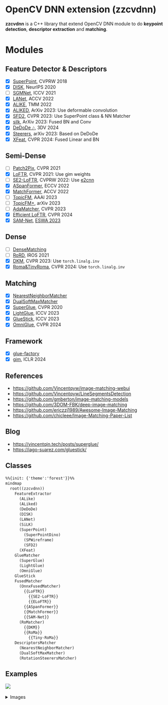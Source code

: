 OpenCV DNN extension (zzcvdnn)
==============================

**zzcvdnn** is a C++ library that extend OpenCV DNN module to do **keypoint detection**, **descriptor extraction** and **matching**.

# Modules

## Feature Detector & Descriptors

- [x] [SuperPoint](https://github.com/magicleap/SuperPointPretrainedNetwork), CVPRW 2018
- [x] [DISK](https://github.com/cvlab-epfl/disk), NeurIPS 2020
- [ ] [SGMNet](https://github.com/vdvchen/SGMNet), ICCV 2021
- [x] [LANet](https://github.com/wangch-g/lanet), ACCV 2022
- [x] [ALIKE](https://github.com/Shiaoming/ALIKE), TMM 2022
- [x] [ALIKED](https://github.com/Shiaoming/ALIKED), ArXiv 2023: Use deformable convolution
- [x] [SFD2](https://github.com/feixue94/sfd2), CVPR 2023: Use SuperPoint class & NN Matcher
- [x] [silk](https://github.com/facebookresearch/silk), ArXiv 2023: Fused BN and Conv
- [x] [DeDoDe 🎶](https://github.com/Parskatt/DeDoDe), 3DV 2024
- [x] [Steerers](https://github.com/georg-bn/rotation-steerers), arXiv 2023: Based on DeDoDe
- [x] [XFeat](https://github.com/verlab/accelerated_features), CVPR 2024: Fused Linear and BN

## Semi-Dense

- [ ] [Patch2Pix](https://github.com/GrumpyZhou/patch2pix), CVPR 2021
- [x] [LoFTR](https://github.com/zju3dv/LoFTR), CVPR 2021: Use gim weights
- [ ] [SE2-LoFTR](https://github.com/georg-bn/se2-loftr), CVPRW 2022: Use [e2cnn](https://github.com/QUVA-Lab/e2cnn)
- [x] [ASpanFormer](https://github.com/apple/ml-aspanformer), ECCV 2022
- [x] [MatchFormer](https://github.com/jamycheung/MatchFormer), ACCV 2022
- [ ] [TopicFM](https://github.com/TruongKhang/TopicFM/tree/aaai23_ver), AAAI 2023
- [ ] [TopicFM+](https://github.com/TruongKhang/TopicFM), arXiv 2023
- [ ] [AdaMatcher](https://github.com/TencentYoutuResearch/AdaMatcher), CVPR 2023
- [x] [Efficient LoFTR](https://github.com/zju3dv/EfficientLoFTR), CVPR 2024
- [x] [SAM-Net](https://github.com/benjaminkelenyi/SAM-Net), [ESWA 2023](https://www.sciencedirect.com/science/article/abs/pii/S0957417423033067#fn1)

## Dense

- [ ] [DenseMatching](https://github.com/PruneTruong/DenseMatching)
- [ ] [RoRD](https://github.com/UditSinghParihar/RoRD), IROS 2021
- [x] [DKM](https://github.com/Parskatt/DKM), CVPR 2023: Use `torch.linalg.inv`
- [x] [Roma&TinyRoma](https://github.com/Parskatt/RoMa), CVPR 2024: Use `torch.linalg.inv`

## Matching

- [x] [NearestNeighborMatcher](https://kornia.readthedocs.io/en/latest/feature.html#kornia.feature.match_smnn)
- [x] [DualSoftMaxMatcher](https://github.com/Parskatt/DeDoDe/blob/main/DeDoDe/utils.py)
- [x] [SuperGlue](https://github.com/magicleap/SuperGluePretrainedNetwork), CVPR 2020
- [x] [LightGlue](https://github.com/cvg/LightGlue), ICCV 2023
- [x] [GlueStick](https://github.com/cvg/GlueStick), ICCV 2023
- [x] [OmniGlue](https://github.com/google-research/omniglue), CVPR 2024

## Framework

- [x] [glue-factory](https://github.com/cvg/glue-factory)
- [x] [gim](https://github.com/xuelunshen/gim), ICLR 2024

## References

- https://github.com/Vincentqyw/image-matching-webui
- https://github.com/Vincentqyw/LineSegmentsDetection
- https://github.com/gmberton/image-matching-models
- https://github.com/3DOM-FBK/deep-image-matching
- https://github.com/ericzzj1989/Awesome-Image-Matching
- https://github.com/chicleee/Image-Matching-Paper-List

## Blog

- https://vincentqin.tech/posts/superglue/
- https://iago-suarez.com/gluestick/

## Classes

```mermaid
%%{init: {'theme':'forest'}}%%
mindmap
  root((zzcvdnn))
    FeatureExtractor
      (ALike)
      (ALiked)
      (DeDoDe)
      (DISK)
      (LANet)
      (SiLK)
      (SuperPoint)
        (SuperPointDino)
        (SPWireframe)
        (SFD2)
      (XFeat)
    GlueMatcher
      (SuperGlue)
      (LightGlue)
      (OmniGlue)
    GlueStick
    FusedMatcher
      (OnnxFusedMatcher)
        {{LoFTR}}
          {{SE2-LoFTR}}
          {{ELoFTR}}
        {{ASpanFormer}}
        {{MatchFormer}}
        {{SAM-Net}}
      (RoMatcher)
        {{DKM}}
        {{RoMa}}
          {{Tiny-RoMa}}
    DescriptorsMatcher
      (NearestNeighborMatcher)
      (DualSoftMaxMatcher)
      (RotationSteerersMatcher)
```

## Examples

[![](https://img.youtube.com/vi/9zQRCBz2YBQ/0.jpg)](https://www.youtube.com/watch?v=9zQRCBz2YBQ)

<details>

<summary>Images</summary>

![](https://github.com/zhouzq-thu/zzcvdnn/blob/main/assets/results/THU2ndGate.png)

![](https://github.com/zhouzq-thu/zzcvdnn/blob/main/assets/results/shanghai-1.png)

![](https://github.com/zhouzq-thu/zzcvdnn/blob/main/assets/results/shanghai-2.png)

![](https://github.com/zhouzq-thu/zzcvdnn/blob/main/assets/results/tiananmen.png)

![](https://github.com/zhouzq-thu/zzcvdnn/blob/main/assets/results/uscapitol.png)

![](https://github.com/zhouzq-thu/zzcvdnn/blob/main/assets/results/certainty.png)

</details>
